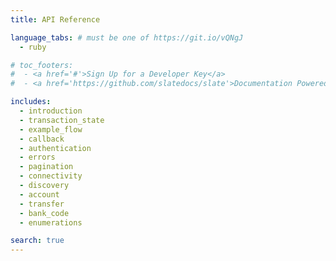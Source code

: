 ```yaml
---
title: API Reference

language_tabs: # must be one of https://git.io/vQNgJ
  - ruby

# toc_footers:
#  - <a href='#'>Sign Up for a Developer Key</a>
#  - <a href='https://github.com/slatedocs/slate'>Documentation Powered by Slate</a>

includes:
  - introduction
  - transaction_state
  - example_flow
  - callback
  - authentication
  - errors
  - pagination
  - connectivity
  - discovery
  - account
  - transfer
  - bank_code
  - enumerations

search: true
---
```

